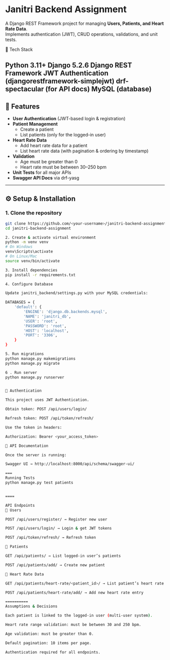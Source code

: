 # Janitri Backend Assignment

A Django REST Framework project for managing **Users, Patients, and Heart Rate Data**.  
Implements authentication (JWT), CRUD operations, validations, and unit tests.

🚀 Tech Stack

Python 3.11+
Django 5.2.6
Django REST Framework
JWT Authentication (djangorestframework-simplejwt)
drf-spectacular (for API docs)
MySQL (database)
---

## 🚀 Features
- **User Authentication** (JWT-based login & registration)
- **Patient Management**
  - Create a patient
  - List patients (only for the logged-in user)
- **Heart Rate Data**
  - Add heart rate data for a patient
  - List heart rate data (with pagination & ordering by timestamp)
- **Validation**
  - Age must be greater than 0
  - Heart rate must be between 30–250 bpm
- **Unit Tests** for all major APIs
- **Swagger API Docs** via drf-yasg

---

## ⚙️ Setup & Installation

### 1. Clone the repository
```bash
git clone https://github.com/<your-username>/janitri-backend-assignment.git
cd janitri-backend-assignment

2. Create & activate virtual environment
python -m venv venv
# On Windows
venv\Scripts\activate
# On Linux/Mac
source venv/bin/activate

3. Install dependencies
pip install -r requirements.txt

4. Configure Database

Update janitri_backend/settings.py with your MySQL credentials:

DATABASES = {
    'default': {
        'ENGINE': 'django.db.backends.mysql',
        'NAME': 'janitri_db',
        'USER': 'root',
        'PASSWORD': 'root',
        'HOST': 'localhost',
        'PORT': '3306',
    }
}

5️. Run migrations
python manage.py makemigrations
python manage.py migrate

6 . Run server
python manage.py runserver


🔑 Authentication

This project uses JWT Authentication.

Obtain token: POST /api/users/login/

Refresh token: POST /api/token/refresh/

Use the token in headers:

Authorization: Bearer <your_access_token>

📖 API Documentation

Once the server is running:

Swagger UI → http://localhost:8000/api/schema/swagger-ui/

===
Running Tests
python manage.py test patients


====

API Endpoints
🔹 Users

POST /api/users/register/ → Register new user

POST /api/users/login/ → Login & get JWT tokens

POST /api/token/refresh/ → Refresh token

🔹 Patients

GET /api/patients/ → List logged-in user’s patients

POST /api/patients/add/ → Create new patient

🔹 Heart Rate Data

GET /api/patients/heart-rate/<patient_id>/ → List patient’s heart rate data

POST /api/patients/heart-rate/add/ → Add new heart rate entry

==========
Assumptions & Decisions

Each patient is linked to the logged-in user (multi-user system).

Heart rate range validation: must be between 30 and 250 bpm.

Age validation: must be greater than 0.

Default pagination: 10 items per page.

Authentication required for all endpoints.